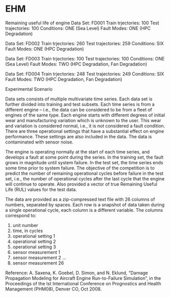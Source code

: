 # EHM
Remaining useful life of engine 
Data Set: FD001
Train trjectories: 100
Test trajectories: 100
Conditions: ONE (Sea Level)
Fault Modes: ONE (HPC Degradation)

Data Set: FD002
Train trjectories: 260
Test trajectories: 259
Conditions: SIX 
Fault Modes: ONE (HPC Degradation)

Data Set: FD003
Train trjectories: 100
Test trajectories: 100
Conditions: ONE (Sea Level)
Fault Modes: TWO (HPC Degradation, Fan Degradation)

Data Set: FD004
Train trjectories: 248
Test trajectories: 249
Conditions: SIX 
Fault Modes: TWO (HPC Degradation, Fan Degradation)



Experimental Scenario

Data sets consists of multiple multivariate time series. Each data set is further divided into training and test subsets. Each time series is from a different engine – i.e., the data can be considered to be from a fleet of engines of the same type. Each engine starts with different degrees of initial wear and manufacturing variation which is unknown to the user. This wear and variation is considered normal, i.e., it is not considered a fault condition. There are three operational settings that have a substantial effect on engine performance. These settings are also included in the data. The data is contaminated with sensor noise.

The engine is operating normally at the start of each time series, and develops a fault at some point during the series. In the training set, the fault grows in magnitude until system failure. In the test set, the time series ends some time prior to system failure. The objective of the competition is to predict the number of remaining operational cycles before failure in the test set, i.e., the number of operational cycles after the last cycle that the engine will continue to operate. Also provided a vector of true Remaining Useful Life (RUL) values for the test data.

The data are provided as a zip-compressed text file with 26 columns of numbers, separated by spaces. Each row is a snapshot of data taken during a single operational cycle, each column is a different variable. The columns correspond to:
1)	unit number
2)	time, in cycles
3)	operational setting 1
4)	operational setting 2
5)	operational setting 3
6)	sensor measurement  1
7)	sensor measurement  2
...
26)	sensor measurement  26


Reference: A. Saxena, K. Goebel, D. Simon, and N. Eklund, “Damage Propagation Modeling for Aircraft Engine Run-to-Failure Simulation”, in the Proceedings of the Ist International Conference on Prognostics and Health Management (PHM08), Denver CO, Oct 2008.
